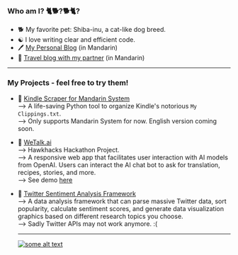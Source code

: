 ### Who am I? 🐈🐕?🐕🐈?
- 🐕 My favorite pet: Shiba-inu, a cat-like dog breed.
- ☯️ I love writing clear and efficient code.
- 🖊️ [My Personal Blog](https://shibe.meowshiba.com/) (in Mandarin)
- 🌈 [Travel blog with my partner](https://meowshiba.com/) (in Mandarin)

---

### My Projects - feel free to try them!
- 📘 [Kindle Scraper for Mandarin System](https://github.com/xwshiba/kindle_scraper_zh)<br>
  --> A life-saving Python tool to organize Kindle's notorious `My Clippings.txt`.<br>
  --> Only supports Mandarin System for now. English version coming soon.
    
- 🤖 [WeTalk.ai](https://github.com/xwshiba/fun-with-ai)<br>
  --> Hawkhacks Hackathon Project.<br>
  --> A responsive web app that facilitates user interaction with AI models from OpenAI. Users can interact the AI chat bot to ask for translation, recipes, stories, and more.<br>
  --> See demo [here](https://www.youtube.com/watch?v=pA8pMxT0tJs&t=1s)
  
- 💬 [Twitter Sentiment Analysis Framework](https://github.com/xwshiba/twitter-sentiment-analysis)<br>
--> A data analysis framework that can parse massive Twitter data, sort popularity, calculate sentiment scores, and generate data visualization graphics based on different research topics you choose.   
--> Sadly Twitter APIs may not work anymore. :(

  
  ---
  
  [![some alt text](https://www.randos.online/u/xwshiba)](https://randos.online/u/xwshiba/next)

<!--
**xwshiba/xwshiba** is a ✨ _special_ ✨ repository because its `README.md` (this file) appears on your GitHub profile.

Here are some ideas to get you started:

- 🔭 I’m currently working on ...
- 🌱 I’m currently learning ...
- 👯 I’m looking to collaborate on ...
- 🤔 I’m looking for help with ...
- 💬 Ask me about ...
- 📫 How to reach me: ...
- 😄 Pronouns: ...
- ⚡ Fun fact: ...
-->
